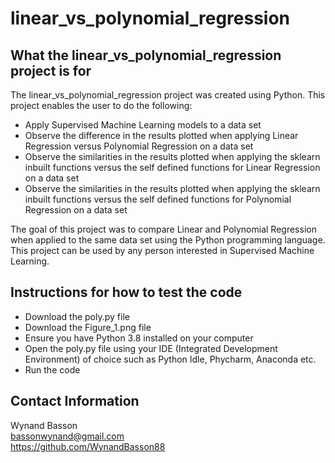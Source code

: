 # linear_vs_polynomial_regression
## What the linear_vs_polynomial_regression project is for
The linear_vs_polynomial_regression project was created using Python. This project enables the user to do the following:
* Apply Supervised Machine Learning models to a data set
* Observe the difference in the results plotted when applying Linear Regression versus Polynomial Regression on a data set
* Observe the similarities in the results plotted when applying the sklearn inbuilt functions versus the self defined functions for Linear Regression on a data set
* Observe the similarities in the results plotted when applying the sklearn inbuilt functions versus the self defined functions for Polynomial Regression on a data set

The goal of this project was to compare Linear and Polynomial Regression when applied to the same data set using the Python programming language. This project can be used by any person interested in Supervised Machine Learning.

## Instructions for how to test the code
* Download the poly.py file
* Download the Figure_1.png file
* Ensure you have Python 3.8 installed on your computer
* Open the poly.py file using your IDE (Integrated Development Environment) of choice such as Python Idle, Phycharm, Anaconda etc.
* Run the code

## Contact Information
Wynand Basson  
bassonwynand@gmail.com  
https://github.com/WynandBasson88
